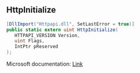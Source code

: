 ## HttpInitialize

```csharp
[DllImport("Httpapi.dll", SetLastError = true)]
public static extern uint HttpInitialize(
   HTTPAPI_VERSION Version,
   uint Flags,
   IntPtr pReserved
);
```

Microsoft documentation: [Link](https://docs.microsoft.com/en-us/windows/win32/api/http/nf-http-httpinitialize)
